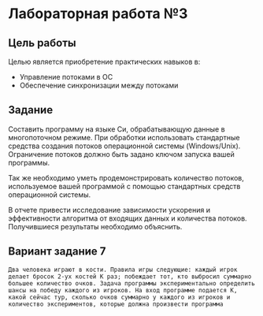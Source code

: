 # Лабораторная работа №3

## Цель работы
Целью является приобретение практических навыков в: 
+ Управление потоками в ОС 
+ Обеспечение синхронизации между потоками

## Задание
Составить программу на языке Си, обрабатывающую данные в многопоточном режиме. При обработки использовать стандартные средства создания потоков операционной системы 
(Windows/Unix). Ограничение потоков должно быть задано ключом запуска вашей программы.

Так же необходимо уметь продемонстрировать количество потоков, используемое вашей 
программой с помощью стандартных средств операционной системы.

В отчете привести исследование зависимости ускорения и эффективности алгоритма от входящих 
данных и количества потоков. Получившиеся результаты необходимо объяснить.

## Вариант задание 7

    Два человека играют в кости. Правила игры следующие: каждый игрок делает бросок 2-ух костей K раз; побеждает тот, кто выбросил суммарно большее количество очков. Задача программы экспериментально определить шансы на победу каждого из игроков. На вход программе подается K, какой сейчас тур, сколько очков суммарно у каждого из игроков и количество экспериментов, которые должна произвести программа
